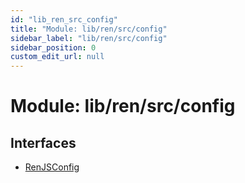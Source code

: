 ```yaml
---
id: "lib_ren_src_config"
title: "Module: lib/ren/src/config"
sidebar_label: "lib/ren/src/config"
sidebar_position: 0
custom_edit_url: null
---
```


# Module: lib/ren/src/config

## Interfaces

- [RenJSConfig](../interfaces/lib_ren_src_config.renjsconfig.md)
